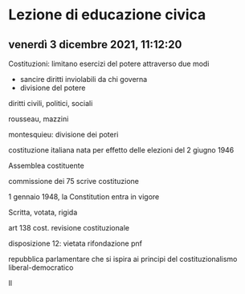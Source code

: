 # Lezione di educazione civica
## venerdì 3 dicembre 2021, 11:12:20

Costituzioni: limitano esercizi del potere attraverso
due modi
* sancire diritti inviolabili da chi governa 
* divisione del potere


diritti civili, politici, sociali


rousseau, mazzini

montesquieu: divisione dei poteri


costituzione italiana nata per effetto delle elezioni del 2 giugno 1946


Assemblea costituente


commissione dei 75 scrive costituzione

1 gennaio 1948, la Constitution entra in vigore

Scritta, votata, rigida 


art 138 cost. revisione costituzionale


disposizione 12: vietata rifondazione pnf

repubblica parlamentare che si ispira ai principi del costituzionalismo liberal-democratico 


Il
<!--stackedit_data:
eyJoaXN0b3J5IjpbLTE4NDI0OTU1NjIsOTU5MDQ2MzUyLC05OT
k0NzIzMzUsLTExODAzOTA5M119
-->